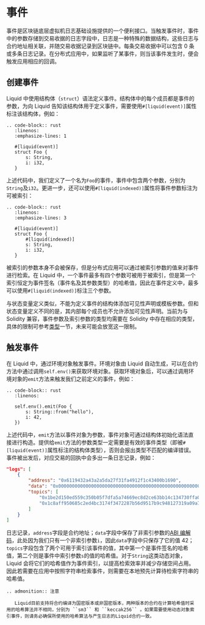 # 事件

事件是区块链底层虚拟机日志基础设施提供的一个便利接口。当触发事件时，事件中的参数存储到交易收据的日志字段中，日志是一种特殊的数据结构，这些日志与合约地址相关联，并随交易收据记录到区块链中。每条交易收据中可以包含 0 条或多条日志记录。在分布式应用中，如果监听了某事件，则当该事件发生时，便会触发应用相应的回调。

## 创建事件

Liquid 中使用结构体（`struct`）语法定义事件。结构体中的每个成员都是事件的参数，为向 Liquid 告知该结构体用于定义事件，需要使用`#[liquid(event)]`属性标注该结构体，例如：

```eval_rst
.. code-block:: rust
   :linenos:
   :emphasize-lines: 1

   #[liquid(event)]
   struct Foo {
       s: String,
       i: i32,
   }
```

上述代码中，我们定义了一个名为`Foo`的事件，事件中包含两个参数，分别为`String`及`i32`。更进一步，还可以使用`#[liquid(indexed)]`属性将事件参数标注为可被索引：

```eval_rst
.. code-block:: rust
   :linenos:
   :emphasize-lines: 3

   #[liquid(event)]
   struct Foo {
       #[liquid(indexed)]
       s: String,
       i: i32,
   }
```

被索引的参数本身不会被保存，但是分布式应用可以通过被索引参数的值来对事件进行检索。在 Liquid 中，一个事件最多有四个参数可被用于被索引，但是第一个索引恒定为事件签名（事件名及其参数类型）的哈希值，因此在事件定义中，最多可以使用`#[liquid(indexed)]`标注三个参数。

与状态变量定义类似，不能为定义事件的结构体添加可见性声明或模板参数。但和状态变量定义不同的是，其内部每个成员也不允许添加可见性声明。当前为与 Solidity 兼容，事件参数及索引参数的类型均需要在 Solidity 中存在相应的类型，具体的限制可参考[类型](./types.md)一节，未来可能会放宽这一限制。

## 触发事件

在 Liquid 中，通过环境对象触发事件。环境对象由 Liquid 自动生成，可以在合约方法中通过调用`self.env()`来获取环境对象。获取环境对象后，可以通过调用环境对象的`emit`方法来触发我们之前定义的事件，例如：

```eval_rst
.. code-block:: rust
   :linenos:

   self.env().emit(Foo {
       s: String::from("hello"),
       i: 42,
   })
```

上述代码中，`emit`方法以事件对象为参数，事件对象可通过结构体初始化语法直接进行构造。提供给`emit`方法的参数类型一定需要是有效的事件类型（即被`#[liquid(event)]`属性标注的结构体类型），否则会报出类型不匹配的编译错误。事件被出发后，对应交易的回执中会多出一条日志记录，例如：

```json
"logs": [
    {
        "address": "0x6119432a43a2a5da27f31fa4912f1c43400b1690",
        "data": "0x00000000000000000000000000000000000000000000000000000000000002a",
        "topics": [
            "0x1be2d150ed559c350b05f7dfa5a74669ec8d2ce63bb14c134730ffa02d2d111c",
            "0x1c8aff950685c2ed4bc3174f3472287b56d9517b9c948127319a09a7a36deac8"
        ]
    }
]
```

日志记录，`address`字段是合约地址；`data`字段中保存了非索引参数的[ABI 编解码](https://solidity.readthedocs.io/en/v0.7.1/abi-spec.html#formal-specification-of-the-encoding)，此处因为我们只有一个非索引参数`i`，因此`data`字段中只保存了它的值 42；`topics`字段包含了两个可用于索引该事件的值，其中第一个是事件签名的哈希值，第二个则是事件中索引参数`s`的值的哈希值。对于`String`这类动态对象，Liquid 会将它们的哈希值作为事件索引，以提高检索效率并减少存储空间占用。因此若需要在应用中按照字符串检索事件，则需要在本地预先计算待检索字符串的哈希值。

```eval_rst
.. admonition:: 注意

   Liquid目前支持将合约编译为国密版本或非国密版本，两种版本的合约在计算哈希值时采用的哈希算法并不相同，分别为 ``sm3`` 和 ``keccak256`` 。如果需要使用动态对象索引事件，则请务必确保所使用的哈希算法与产生日志的Liquid合约一致。
```
